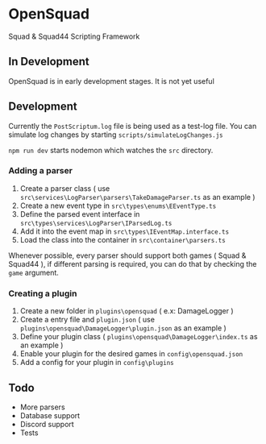 # OpenSquad

Squad & Squad44 Scripting Framework

## In Development

OpenSquad is in early development stages. It is not yet useful

## Development

Currently the `PostScriptum.log` file is being used as a test-log file. You can simulate log changes by starting `scripts/simulateLogChanges.js`

`npm run dev` starts nodemon which watches the `src` directory.

### Adding a parser

1. Create a parser class ( use `src\services\LogParser\parsers\TakeDamageParser.ts` as an example )
2. Create a new event type in `src\types\enums\EEventType.ts`
3. Define the parsed event interface in `src\types\services\LogParser\IParsedLog.ts`
4. Add it into the event map in `src\types\IEventMap.interface.ts`
5. Load the class into the container in `src\container\parsers.ts`

Whenever possible, every parser should support both games ( Squad & Squad44 ), if different parsing is required, you can do that by checking the `game` argument.

### Creating a plugin

1. Create a new folder in `plugins\opensquad` ( e.x: DamageLogger )
2. Create a entry file and `plugin.json` ( use `plugins\opensquad\DamageLogger\plugin.json` as an example )
3. Define your plugin class ( `plugins\opensquad\DamageLogger\index.ts` as an example )
4. Enable your plugin for the desired games in `config\opensquad.json`
5. Add a config for your plugin in `config\plugins`

## Todo

- More parsers
- Database support
- Discord support
- Tests
